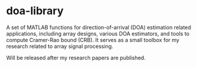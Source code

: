 # doa-library
A set of MATLAB functions for direction-of-arrival (DOA) estimation related applications, including array designs, various DOA estimators, and tools to compute Cramer-Rao bound (CRB). It serves as a small toolbox for my research related to array signal processing.

Will be released after my research papers are published.
##
